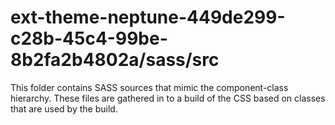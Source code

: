 # ext-theme-neptune-449de299-c28b-45c4-99be-8b2fa2b4802a/sass/src

This folder contains SASS sources that mimic the component-class hierarchy. These files
are gathered in to a build of the CSS based on classes that are used by the build.
